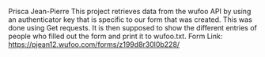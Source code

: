 Prisca Jean-Pierre
This project retrieves data from the wufoo API by using an 
authenticator key that is specific to our form that was created.
This was done using Get requests. It is then supposed to show the 
different entries of people who filled out the form and print it to wufoo.txt.
Form Link: https://pjean12.wufoo.com/forms/z199d8r30l0b228/

